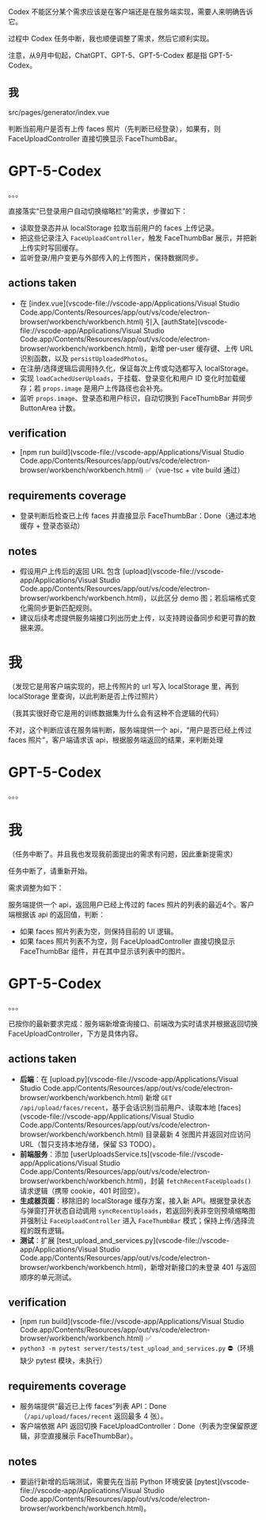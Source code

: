 Codex 不能区分某个需求应该是在客户端还是在服务端实现，需要人来明确告诉它。

过程中 Codex 任务中断，我也顺便调整了需求，然后它顺利实现。

注意，从9月中旬起，ChatGPT、GPT-5、GPT-5-Codex 都是指 GPT-5-Codex。


## 我

src/pages/generator/index.vue

判断当前用户是否有上传 faces 照片（先判断已经登录），如果有，则 FaceUploadController 直接切换显示 FaceThumbBar。



# GPT-5-Codex

。。。

直接落实“已登录用户自动切换缩略栏”的需求，步骤如下：

- 读取登录态并从 localStorage 拉取当前用户的 faces 上传记录。
- 把这些记录注入 `FaceUploadController`，触发 FaceThumbBar 展示，并把新上传实时写回缓存。
- 监听登录/用户变更与外部传入的上传图片，保持数据同步。

## actions taken

- 在 [index.vue](vscode-file://vscode-app/Applications/Visual Studio Code.app/Contents/Resources/app/out/vs/code/electron-browser/workbench/workbench.html) 引入 [authState](vscode-file://vscode-app/Applications/Visual Studio Code.app/Contents/Resources/app/out/vs/code/electron-browser/workbench/workbench.html)，新增 per-user 缓存键、上传 URL 识别函数，以及 `persistUploadedPhotos`。
- 在注册/选择逻辑后调用持久化，保证每次上传或勾选都写入 localStorage。
- 实现 `loadCachedUserUploads`，于挂载、登录变化和用户 ID 变化时加载缓存；若 `props.image` 是用户上传路径也会补充。
- 监听 `props.image`、登录态和用户标识，自动切换到 FaceThumbBar 并同步 ButtonArea 计数。

## verification

- [npm run build](vscode-file://vscode-app/Applications/Visual Studio Code.app/Contents/Resources/app/out/vs/code/electron-browser/workbench/workbench.html) ✅（vue-tsc + vite build 通过）

## requirements coverage

- 登录判断后检查已上传 faces 并直接显示 FaceThumbBar：Done（通过本地缓存 + 登录态驱动）

## notes

- 假设用户上传后的返回 URL 包含 [upload](vscode-file://vscode-app/Applications/Visual Studio Code.app/Contents/Resources/app/out/vs/code/electron-browser/workbench/workbench.html)，以此区分 demo 图；若后端格式变化需同步更新匹配规则。
- 建议后续考虑提供服务端接口列出历史上传，以支持跨设备同步和更可靠的数据来源。



# 我

（发现它是用客户端实现的，把上传照片的 url 写入 localStorage 里，再到 localStorage 里查询，以此判断是否上传过照片）

（我其实很好奇它是用的训练数据集为什么会有这种不合逻辑的代码）

不对，这个判断应该在服务端判断，服务端提供一个 api，“用户是否已经上传过 faces 照片”，客户端请求该 api，根据服务端返回的结果，来判断处理



# GPT-5-Codex

。。。



# 我

（任务中断了。并且我也发现我前面提出的需求有问题，因此重新提需求）

任务中断了，请重新开始。

需求调整为如下：

服务端提供一个 api，返回用户已经上传过的 faces 照片的列表的最近4个。客户端根据该 api 的返回值，判断：
- 如果 faces 照片列表为空，则保持目前的 UI 逻辑。
- 如果 faces 照片列表不为空，则 FaceUploadController 直接切换显示 FaceThumbBar 组件，并在其中显示该列表中的图片。



# GPT-5-Codex

。。。

已按你的最新要求完成：服务端新增查询接口、前端改为实时请求并根据返回切换 FaceUploadController，下方是具体内容。

## actions taken

- **后端**：在 [upload.py](vscode-file://vscode-app/Applications/Visual Studio Code.app/Contents/Resources/app/out/vs/code/electron-browser/workbench/workbench.html) 新增 `GET /api/upload/faces/recent`，基于会话识别当前用户、读取本地 [faces](vscode-file://vscode-app/Applications/Visual Studio Code.app/Contents/Resources/app/out/vs/code/electron-browser/workbench/workbench.html) 目录最新 4 张图片并返回对应访问 URL（暂只支持本地存储，保留 S3 TODO）。
- **前端服务**：添加 [userUploadsService.ts](vscode-file://vscode-app/Applications/Visual Studio Code.app/Contents/Resources/app/out/vs/code/electron-browser/workbench/workbench.html)，封装 `fetchRecentFaceUploads()` 请求逻辑（携带 cookie，401 时回空）。
- **生成器页面**：移除旧的 localStorage 缓存方案，接入新 API。根据登录状态与弹窗打开状态自动调用 `syncRecentUploads`，若返回列表非空则预填缩略图并强制让 `FaceUploadController` 进入 `FaceThumbBar` 模式；保持上传/选择流程的既有逻辑。
- **测试**：扩展 [test_upload_and_services.py](vscode-file://vscode-app/Applications/Visual Studio Code.app/Contents/Resources/app/out/vs/code/electron-browser/workbench/workbench.html)，新增对新接口的未登录 401 与返回顺序的单元测试。

## verification

- [npm run build](vscode-file://vscode-app/Applications/Visual Studio Code.app/Contents/Resources/app/out/vs/code/electron-browser/workbench/workbench.html) ✅
- `python3 -m pytest server/tests/test_upload_and_services.py` ⛔️（环境缺少 pytest 模块，未执行）

## requirements coverage

- 服务端提供“最近已上传 faces”列表 API：Done（`/api/upload/faces/recent` 返回最多 4 张）。
- 客户端依据 API 返回切换 FaceUploadController：Done（列表为空保留原逻辑，非空直接展示 FaceThumbBar）。

## notes

- 要运行新增的后端测试，需要先在当前 Python 环境安装 [pytest](vscode-file://vscode-app/Applications/Visual Studio Code.app/Contents/Resources/app/out/vs/code/electron-browser/workbench/workbench.html)。

